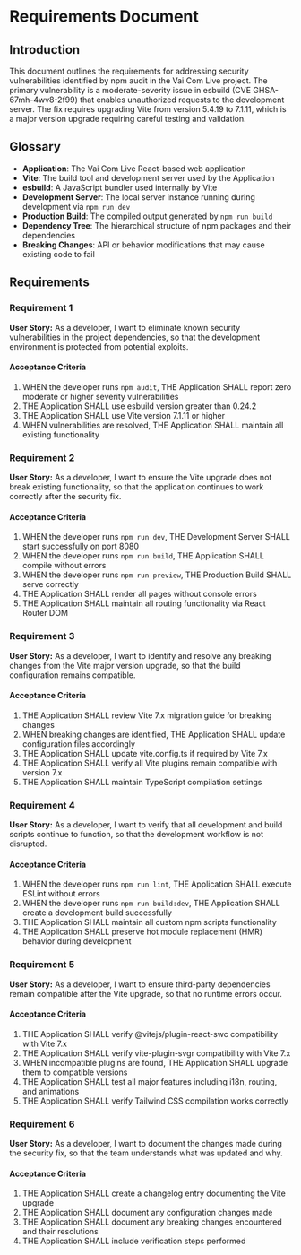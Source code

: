 # Requirements Document

## Introduction

This document outlines the requirements for addressing security vulnerabilities identified by npm audit in the Vai Com Live project. The primary vulnerability is a moderate-severity issue in esbuild (CVE GHSA-67mh-4wv8-2f99) that enables unauthorized requests to the development server. The fix requires upgrading Vite from version 5.4.19 to 7.1.11, which is a major version upgrade requiring careful testing and validation.

## Glossary

- **Application**: The Vai Com Live React-based web application
- **Vite**: The build tool and development server used by the Application
- **esbuild**: A JavaScript bundler used internally by Vite
- **Development Server**: The local server instance running during development via `npm run dev`
- **Production Build**: The compiled output generated by `npm run build`
- **Dependency Tree**: The hierarchical structure of npm packages and their dependencies
- **Breaking Changes**: API or behavior modifications that may cause existing code to fail

## Requirements

### Requirement 1

**User Story:** As a developer, I want to eliminate known security vulnerabilities in the project dependencies, so that the development environment is protected from potential exploits.

#### Acceptance Criteria

1. WHEN the developer runs `npm audit`, THE Application SHALL report zero moderate or higher severity vulnerabilities
2. THE Application SHALL use esbuild version greater than 0.24.2
3. THE Application SHALL use Vite version 7.1.11 or higher
4. WHEN vulnerabilities are resolved, THE Application SHALL maintain all existing functionality

### Requirement 2

**User Story:** As a developer, I want to ensure the Vite upgrade does not break existing functionality, so that the application continues to work correctly after the security fix.

#### Acceptance Criteria

1. WHEN the developer runs `npm run dev`, THE Development Server SHALL start successfully on port 8080
2. WHEN the developer runs `npm run build`, THE Application SHALL compile without errors
3. WHEN the developer runs `npm run preview`, THE Production Build SHALL serve correctly
4. THE Application SHALL render all pages without console errors
5. THE Application SHALL maintain all routing functionality via React Router DOM

### Requirement 3

**User Story:** As a developer, I want to identify and resolve any breaking changes from the Vite major version upgrade, so that the build configuration remains compatible.

#### Acceptance Criteria

1. THE Application SHALL review Vite 7.x migration guide for breaking changes
2. WHEN breaking changes are identified, THE Application SHALL update configuration files accordingly
3. THE Application SHALL update vite.config.ts if required by Vite 7.x
4. THE Application SHALL verify all Vite plugins remain compatible with version 7.x
5. THE Application SHALL maintain TypeScript compilation settings

### Requirement 4

**User Story:** As a developer, I want to verify that all development and build scripts continue to function, so that the development workflow is not disrupted.

#### Acceptance Criteria

1. WHEN the developer runs `npm run lint`, THE Application SHALL execute ESLint without errors
2. WHEN the developer runs `npm run build:dev`, THE Application SHALL create a development build successfully
3. THE Application SHALL maintain all custom npm scripts functionality
4. THE Application SHALL preserve hot module replacement (HMR) behavior during development

### Requirement 5

**User Story:** As a developer, I want to ensure third-party dependencies remain compatible after the Vite upgrade, so that no runtime errors occur.

#### Acceptance Criteria

1. THE Application SHALL verify @vitejs/plugin-react-swc compatibility with Vite 7.x
2. THE Application SHALL verify vite-plugin-svgr compatibility with Vite 7.x
3. WHEN incompatible plugins are found, THE Application SHALL upgrade them to compatible versions
4. THE Application SHALL test all major features including i18n, routing, and animations
5. THE Application SHALL verify Tailwind CSS compilation works correctly

### Requirement 6

**User Story:** As a developer, I want to document the changes made during the security fix, so that the team understands what was updated and why.

#### Acceptance Criteria

1. THE Application SHALL create a changelog entry documenting the Vite upgrade
2. THE Application SHALL document any configuration changes made
3. THE Application SHALL document any breaking changes encountered and their resolutions
4. THE Application SHALL include verification steps performed
